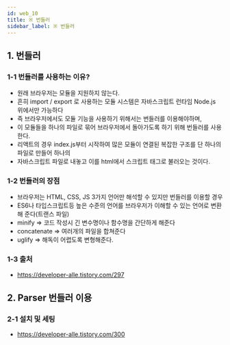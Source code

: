 ```yaml
---
id: web_10
title: ※ 번들러
sidebar_label: ※ 번들러
---
```


## 1. 번들러

### 1-1 번들러를 사용하는 이유?

-   원래 브라우저는 모듈을 지원하지 않는다.
-   흔히 import / export 로 사용하는 모듈 시스템은 자바스크립트 런타임 Node.js 위에서만 가능하다
-   즉 브라우저에서도 모듈 기능을 사용하기 위해서는 번들러를 이용해야하며,
-   이 모듈들을 하나의 파일로 묶어 브라우저에서 돌아가도록 하기 위해 번들러를 사용한다.
-   리액트의 경우 index.js부터 시작하여 많은 모듈이 연결된 복잡한 구조를 단 하나의 파일로 만들어 하나의
-   자바스크립트 파일로 내놓고 이를 html에서 스크립트 태그로 불러오는 것이다.

### 1-2 번들러의 장점

-   브라우저는 HTML, CSS, JS 3가지 언어만 해석할 수 있지만 번들러를 이용할 경우
-   ES6나 타입스크립트등 높은 수준의 언어를 브라우저가 이해할 수 있는 언어로 변환해 준다(트랜스 파일)
-   minify => 코드 작성시 긴 변수명이나 함수명을 간단하게 해준다
-   concatenate => 여러개의 파일을 합쳐준다
-   uglify => 해독이 어렵도록 변형해준다.

### 1-3 출처

-   https://developer-alle.tistory.com/297

## 2. Parser 번들러 이용

### 2-1 설치 및 세팅

-   https://developer-alle.tistory.com/300
